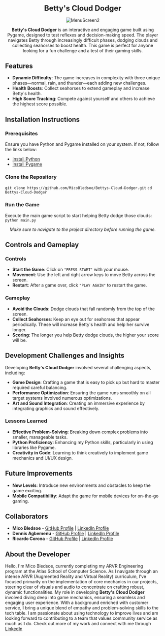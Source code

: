 <div align="center">
  <h1 style="font-size: 24px;">Betty's Cloud Dodger</h1>
  <img src="https://user-images.githubusercontent.com/108279441/234294491-13a4b9d5-666f-4eba-a33d-08ef8fce4b80.png" alt="MenuScreen2">
</div>

<div align="center">
  <p><strong>Betty's Cloud Dodger</strong> is an interactive and engaging game built using Pygame, designed to test reflexes and decision-making speed. The player navigates Betty through increasingly difficult phases, dodging clouds and collecting seahorses to boost health. This game is perfect for anyone looking for a fun challenge and a test of their gaming skills.</p>
</div>

## Features

- **Dynamic Difficulty**: The game increases in complexity with three unique phases—normal, rain, and thunder—each adding new challenges.
- **Health Boosts**: Collect seahorses to extend gameplay and increase Betty's health.
- **High Score Tracking**: Compete against yourself and others to achieve the highest score possible.

## Installation Instructions

### Prerequisites

Ensure you have Python and Pygame installed on your system. If not, follow the links below:
- [Install Python](https://www.python.org/downloads/)
- [Install Pygame](https://www.pygame.org/wiki/GettingStarted)

### Clone the Repository
``git clone https://github.com/MicoBledsoe/Bettys-Cloud-Dodger.git``
``cd Bettys-Cloud-Dodger``


### Run the Game
Execute the main game script to start helping Betty dodge those clouds:
``python main.py``

<div align="center">
  <p><em>Make sure to navigate to the project directory before running the game.</em></p>
</div>

## Controls and Gameplay

### Controls

- **Start the Game**: Click on ``"PRESS START"`` with your mouse.
- **Movement**: Use the left and right arrow keys to move Betty across the screen.
- **Restart**: After a game over, click ``"PLAY AGAIN"`` to restart the game.

### Gameplay

- **Avoid the Clouds**: Dodge clouds that fall randomly from the top of the screen.
- **Collect Seahorses**: Keep an eye out for seahorses that appear periodically. These will increase Betty's health and help her survive longer.
- **Scoring**: The longer you help Betty dodge clouds, the higher your score will be.

## Development Challenges and Insights

Developing **Betty's Cloud Dodger** involved several challenging aspects, including:

- **Game Design**: Crafting a game that is easy to pick up but hard to master required careful balancing.
- **Performance Optimization**: Ensuring the game runs smoothly on all target systems involved numerous optimizations.
- **Art and Sound Integration**: Creating an immersive experience by integrating graphics and sound effectively.

### Lessons Learned

- **Effective Problem-Solving**: Breaking down complex problems into smaller, manageable tasks.
- **Python Proficiency**: Enhancing my Python skills, particularly in using libraries like Pygame.
- **Creativity in Code**: Learning to think creatively to implement game mechanics and UI/UX design.

## Future Improvements

- **New Levels**: Introduce new environments and obstacles to keep the game exciting.
- **Mobile Compatibility**: Adapt the game for mobile devices for on-the-go gaming.

## Collaborators

- **Mico Bledsoe** - [GitHub Profile](https://github.com/MicoBledsoe) | [LinkedIn Profile](https://www.linkedin.com/in/micobledsoe)
- **Dennis Agbemenu** - [GitHub Profile](https://github.com/DennisAgbemenu) | [LinkedIn Profile](https://www.linkedin.com/in/dennisagbemenu/)
- **Ricardo Corona** - [GitHub Profile](https://github.com/LW068) | [LinkedIn Profile](https://www.linkedin.com/in/ricardocrna/)

## About the Developer

Hello, I'm Mico Bledsoe, currently completing my ARVR Engineering program at the Atlas School of Computer Science. As I navigate through an intense ARVR (Augmented Reality and Virtual Reality) curriculum, I've focused primarily on the implementation of core mechanics in our projects, steering clear of visuals and audio to concentrate on crafting robust, dynamic functionalities. My role in developing **Betty's Cloud Dodger** involved diving deep into game mechanics, ensuring a seamless and engaging user experience. With a background enriched with customer service, I bring a unique blend of empathy and problem-solving skills to the tech table. I am passionate about using technology to improve lives and am looking forward to contributing to a team that values community service as much as I do. Check out more of my work and connect with me through [LinkedIn](https://www.linkedin.com/in/micobledsoe)


